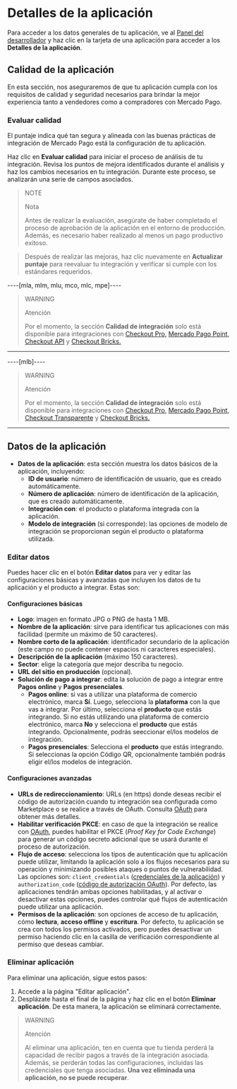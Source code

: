 # Detalles de la aplicación

Para acceder a los datos generales de tu aplicación, ve al [Panel del desarrollador](/developers/panel/app) y haz clic en la tarjeta de una aplicación para acceder a los **Detalles de la aplicación**.

## Calidad de la aplicación

En esta sección, nos aseguraremos de que tu aplicación cumpla con los requisitos de calidad y seguridad necesarios para brindar la mejor experiencia tanto a vendedores como a compradores con Mercado Pago.

### Evaluar calidad

El puntaje indica qué tan segura y alineada con las buenas prácticas de integración de Mercado Pago está la configuración de tu aplicación.

Haz clic en **Evaluar calidad** para iniciar el proceso de análisis de tu integración. Revisa los puntos de mejora identificados durante el análisis y haz los cambios necesarios en tu integración. Durante este proceso, se analizarán una serie de campos asociados.

> NOTE
>
> Nota
>
> Antes de realizar la evaluación, asegúrate de haber completado el proceso de aprobación de la aplicación en el entorno de producción. Además, es necesario haber realizado al menos un pago productivo exitoso.

> Después de realizar las mejoras, haz clic nuevamente en **Actualizar puntaje** para reevaluar tu integración y verificar si cumple con los estándares requeridos.

----[mla, mlm, mlu, mco, mlc, mpe]----

> WARNING
>
> Atención
>
> Por el momento, la sección **Calidad de integración** solo está disponible para integraciones con [Checkout Pro,](/developers/es/docs/checkout-pro/landing) [Mercado Pago Point,](/developers/es/docs/mp-point/landing) [Checkout API](/developers/es/docs/checkout-api/landing) y [Checkout Bricks.](/developers/es/docs/checkout-bricks/landing)

------------
----[mlb]----

> WARNING
>
> Atención
>
> Por el momento, la sección **Calidad de integración** solo está disponible para integraciones con [Checkout Pro,](/developers/es/docs/checkout-pro/landing) [Mercado Pago Point,](/developers/es/docs/mp-point/landing) [Checkout Transparente](/developers/es/docs/checkout-api/landing) y [Checkout Bricks.](/developers/es/docs/checkout-bricks/landing)

------------

## Datos de la aplicación

* **Datos de la aplicación**: esta sección muestra los datos básicos de la aplicación, incluyendo:
  - **ID de usuario**: número de identificación de usuario, que es creado automáticamente.
  - **Número de aplicación**: número de identificación de la aplicación, que es creado automáticamente.
  - **Integración con**: el producto o plataforma integrada con la aplicación.
  - **Modelo de integración** (si corresponde): las opciones de modelo de integración se proporcionan según el producto o plataforma utilizada.

### Editar datos

Puedes hacer clic en el botón **Editar datos** para ver y editar las configuraciones básicas y avanzadas que incluyen los datos de tu aplicación y el producto a integrar. Estas son:

#### Configuraciones básicas

* **Logo**: imagen en formato JPG o PNG de hasta 1 MB.
* **Nombre de la aplicación**: sirve para identificar tus aplicaciones con más facilidad (permite un máximo de 50 caracteres).
* **Nombre corto de la aplicación**: identificador secundario de la aplicación (este campo no puede contener espacios ni caracteres especiales).
* **Descripción de la aplicación** (máximo 150 caracteres).
* **Sector**: elige la categoría que mejor describa tu negocio.
* **URL del sitio en producción** (opcional).
* **Solución de pago a integrar**: edita la solución de pago a integrar entre **Pagos online** y **Pagos presenciales**.
  - **Pagos online**: si vas a utilizar una plataforma de comercio electrónico, marca **Sí**. Luego, selecciona la **plataforma** con la que vas a integrar. Por último, selecciona el **producto** que estás integrando. Si no estás utilizando una plataforma de comercio electrónico, marca **No** y selecciona el **producto** que estás integrando. Opcionalmente, podrás seeccionar el/los modelos de integración.
  - **Pagos presenciales**: Selecciona el **producto** que estás integrando. Si seleccionas la opción Código QR, opcionalmente también podrás eligir el/los modelos de integración.

#### Configuraciones avanzadas

* **URLs de redireccionamiento**: URLs (en https) donde deseas recibir el código de autorización cuando tu integración sea configurada como Marketplace o se realice a través de OAuth. Consulta [OAuth](/developers/es/guides/additional-content/security/oauth/introduction) para obtener más detalles.
* **Habilitar verificación PKCE**: en caso de que la integración se realice con [OAuth](/developers/es/guides/additional-content/security/oauth/introduction), puedes habilitar el PKCE (_Proof Key for Code Exchange_) para generar un código secreto adicional que se usará durante el proceso de autorización.
* **Flujo de acceso**: selecciona los tipos de autenticación que tu aplicación puede utilizar, limitando la aplicación solo a los flujos necesarios para su operación y minimizando posibles ataques o puntos de vulnerabilidad. Las opciones son: `client_credentials` ([credenciales de la aplicación](/developers/es/guides/additional-content/your-integrations/credentials)) y `authorization_code` ([código de autorización OAuth](/developers/es/guides/additional-content/security/oauth/introduction)). Por defecto, las aplicaciones tendrán ambas opciones habilitadas, y al activar o desactivar estas opciones, puedes controlar qué flujos de autenticación puede utilizar una aplicación.
* **Permisos de la aplicación**: son opciones de acceso de tu aplicación, cómo **lectura**, **acceso offline** y **escritura**. Por defecto, tu aplicación se crea con todos los permisos activados, pero puedes desactivar un permiso haciendo clic en la casilla de verificación correspondiente al permiso que deseas cambiar.

### Eliminar aplicación

Para eliminar una aplicación, sigue estos pasos:

1. Accede a la página "Editar aplicación".
2. Desplázate hasta el final de la página y haz clic en el botón **Eliminar aplicación**.
De esta manera, la aplicación se eliminará correctamente.

> WARNING
>
> Atención
>
> Al eliminar una aplicación, ten en cuenta que tu tienda perderá la capacidad de recibir pagos a través de la integración asociada. Además, se perderán todas las configuraciones, incluidas las credenciales que tenga asociadas. **Una vez eliminada una aplicación, no se puede recuperar**.